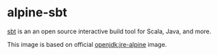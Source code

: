# alpine-sbt

[sbt](http://www.scala-sbt.org) is an an open source interactive build tool for Scala, Java, and more.

This image is based on official [openjdk:jre-alpine](https://hub.docker.com/_/openjdk/) image.
